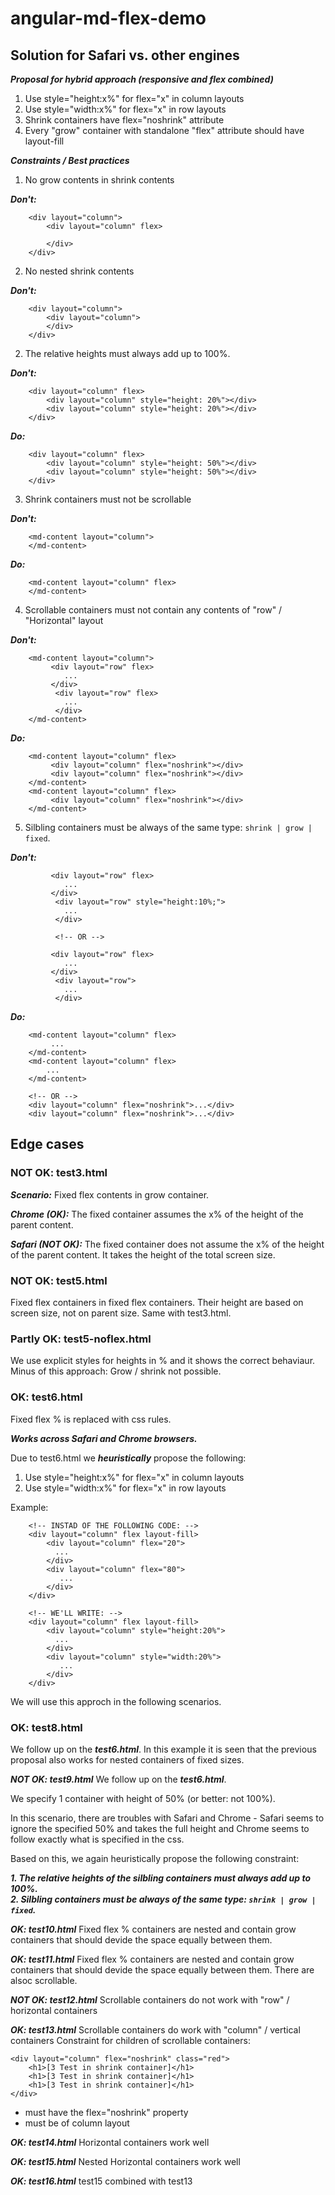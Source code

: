 # angular-md-flex-demo
## Solution for Safari vs. other engines

***Proposal for hybrid approach (responsive and flex combined)***
1. Use style="height:x%" for flex="x" in column layouts
2. Use style="width:x%" for flex="x" in row layouts
3. Shrink containers have flex="noshrink" attribute
4. Every "grow" container with standalone "flex" attribute should have layout-fill

***Constraints / Best practices***

1. No grow contents in shrink contents

***Don't:***
```
    <div layout="column">
        <div layout="column" flex>

        </div>
    </div>
```

2. No nested shrink contents

***Don't:***
```
    <div layout="column">
        <div layout="column">
        </div>
    </div>
```

2. The relative heights must always add up to 100%.

***Don't:***
```
    <div layout="column" flex>
        <div layout="column" style="height: 20%"></div>
        <div layout="column" style="height: 20%"></div>
    </div>
```

***Do:***
```
    <div layout="column" flex>
        <div layout="column" style="height: 50%"></div>
        <div layout="column" style="height: 50%"></div>
    </div>
```

3. Shrink containers must not be scrollable

***Don't:***
```
    <md-content layout="column">
    </md-content>
```

***Do:***
```
    <md-content layout="column" flex>
    </md-content>
```

4. Scrollable containers must not contain any contents of "row" / "Horizontal" layout

***Don't:***
```
    <md-content layout="column">
         <div layout="row" flex>
            ...
         </div>
          <div layout="row" flex>
            ...
          </div>
    </md-content>
```

***Do:***
```
    <md-content layout="column" flex>
         <div layout="column" flex="noshrink"></div>
         <div layout="column" flex="noshrink"></div>
    </md-content>
    <md-content layout="column" flex>
         <div layout="column" flex="noshrink"></div>
    </md-content>
```

5. Silbling containers must be always of the same type: `shrink | grow | fixed`.

***Don't:***
```
         <div layout="row" flex>
            ...
         </div>
          <div layout="row" style="height:10%;">
            ...
          </div>

          <!-- OR -->

         <div layout="row" flex>
            ...
         </div>
          <div layout="row">
            ...
          </div>
```

***Do:***
```
    <md-content layout="column" flex>
         ...
    </md-content>
    <md-content layout="column" flex>
        ...
    </md-content>

    <!-- OR -->
    <div layout="column" flex="noshrink">...</div>
    <div layout="column" flex="noshrink">...</div>
```

## Edge cases

### NOT OK: test3.html
***Scenario:*** Fixed flex contents in grow container.

***Chrome (OK):*** The fixed container assumes the x% of the height of the parent content.

***Safari (NOT OK):*** The fixed container does not assume the x% of the height of the parent content. It takes the height of the total screen size.

### NOT OK: test5.html
Fixed flex containers in fixed flex containers. Their height are based on screen size, not on parent size. Same with test3.html.

### Partly OK: test5-noflex.html
We use explicit styles for heights in % and it shows the correct behaviaur.
Minus of this approach: Grow / shrink not possible.

### OK: test6.html
Fixed flex % is replaced with css rules.

***Works across Safari and Chrome browsers.***

Due to test6.html we ***heuristically*** propose the following:

1. Use style="height:x%" for flex="x" in column layouts
2. Use style="width:x%" for flex="x" in row layouts

Example:
```
    <!-- INSTAD OF THE FOLLOWING CODE: -->
    <div layout="column" flex layout-fill> 
        <div layout="column" flex="20">
          ...
        </div>
        <div layout="column" flex="80">
           ...
        </div>
    </div>

    <!-- WE'LL WRITE: -->
    <div layout="column" flex layout-fill> 
        <div layout="column" style="height:20%">
          ...
        </div>
        <div layout="column" style="width:20%">
           ...
        </div>
    </div>
```

We will use this approch in the following scenarios.

### OK: test8.html
We follow up on the ***test6.html***.
In this example it is seen that the previous proposal also works for nested containers of fixed sizes.

***NOT OK: test9.html***
We follow up on the ***test6.html***.

We specify 1 container with height of 50% (or better: not 100%).

In this scenario, there are troubles with Safari and Chrome - Safari seems to ignore the specified 50% and takes the full height and Chrome seems to follow exactly what is specified in the css.

Based on this, we again heuristically propose the following constraint:

***1. The relative heights of the silbling containers must always add up to 100%.*** <br />
***2. Silbling containers must be always of the same type: `shrink | grow | fixed`.***

***OK: test10.html***
Fixed flex % containers are nested and contain grow containers that should devide the space equally between them.

***OK: test11.html***
Fixed flex % containers are nested and contain grow containers that should devide the space equally between them. There are alsoc scrollable.

***NOT OK: test12.html***
Scrollable containers do not work with "row" / horizontal containers

***OK: test13.html***
Scrollable containers do work with "column" / vertical containers
Constraint for children of scrollable containers:
```
<div layout="column" flex="noshrink" class="red">
    <h1>[3 Test in shrink container]</h1>
    <h1>[3 Test in shrink container]</h1>
    <h1>[3 Test in shrink container]</h1>
</div>
```
* must have the flex="noshrink" property
* must be of column layout

***OK: test14.html***
Horizontal containers work well

***OK: test15.html***
Nested Horizontal containers work well

***OK: test16.html***
test15 combined with test13